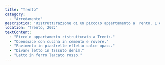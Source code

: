 ```yaml
---
title: "Trento"
category:
  - "Arredamento"
description: "Ristrutturazione di un piccolo appartamento a Trento. L'openspace con living e cucina in cemento e rovere termo-trattato è il fulcro. Pavimento in piastrelle effetto calce opaca. Divano letto in tessuto denim. Camera con letto in ferro rosso. Bagno con piastrelle effetto legno."
location: "Trento, 2022"
textContent:
  - "Piccolo appartamento ristrutturato a Trento."
  - "Openspace con cucina in cemento e rovere."
  - "Pavimento in piastrelle effetto calce opaca."
  - "Divano letto in tessuto denim."
  - "Letto in ferro laccato rosso."
---
```

